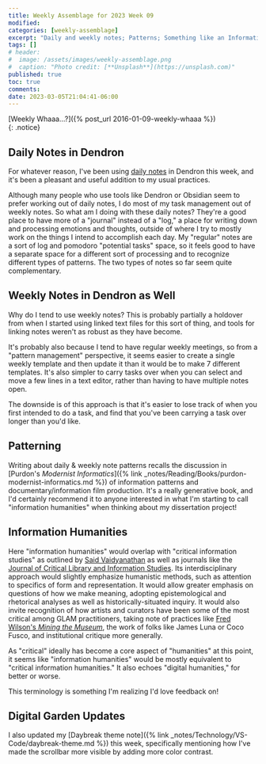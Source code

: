 ```yaml
---
title: Weekly Assemblage for 2023 Week 09
modified:
categories: [weekly-assemblage]
excerpt: "Daily and weekly notes; Patterns; Something like an Information Humanities."
tags: []
# header:
#  image: /assets/images/weekly-assemblage.png
#  caption: "Photo credit: [**Unsplash**](https://unsplash.com)"
published: true
toc: true
comments:
date: 2023-03-05T21:04:41-06:00
---
```

  
[Weekly Whaaa…?]({% post_url 2016-01-09-weekly-whaaa %})  
{: .notice}  

## Daily Notes in Dendron  

For whatever reason, I've been using [daily notes](https://wiki.dendron.so/notes/ogIUqY5VDCJP28G3cAJhd/) in Dendron this week, and it's been a pleasant and useful addition to my usual practices.  

Although many people who use tools like Dendron or Obsidian seem to prefer working out of daily notes, I do most of my task management out of weekly notes. So what am I doing with these daily notes? They're a good place to have more of a "journal" instead of a "log," a place for writing down and processing emotions and thoughts, outside of where I try to mostly work on the things I intend to accomplish each day. My "regular" notes are a sort of log and pomodoro "potential tasks" space, so it feels good to have a separate space for a different sort of processing and to recognize different types of patterns. The two types of notes so far seem quite complementary.  

## Weekly Notes in Dendron as Well  

Why do I tend to use weekly notes? This is probably partially a holdover from when I started using linked text files for this sort of thing, and tools for linking notes weren't as robust as they have become.  

It's probably also because I tend to have regular weekly meetings, so from a "pattern management" perspective, it seems easier to create a single weekly template and then update it than it would be to make 7 different templates. It's also simpler to carry tasks over when you can select and move a few lines in a text editor, rather than having to have multiple notes open.  

The downside is of this approach is that it's easier to lose track of when you first intended to do a task, and find that you've been carrying a task over longer than you'd like.  

## Patterning  

Writing about daily & weekly note patterns recalls the discussion in [Purdon's _Modernist Informatics_]({% link _notes/Reading/Books/purdon-modernist-informatics.md %}) of information patterns and documentary/information film production. It's a really generative book, and I'd certainly recommend it to anyone interested in what I'm starting to call "information humanities" when thinking about my dissertation project!  

## Information Humanities  

Here "information humanities" would overlap with "critical information studies" as outlined by [Said Vaidyanathan](https://www.tandfonline.com/doi/abs/10.1080/09502380500521091) as well as journals like the [Journal of Critical Library and Information Studies](https://journals.litwinbooks.com/index.php/jclis/about). Its interdisciplinary approach would slightly emphasize humanistic methods, such as attention to specifics of form and representation. It would allow greater emphasis on questions of how we make meaning, adopting epistemological and rhetorical analyses as well as historically-situated inquiry. It would also invite recognition of how artists and curators have been some of the most critical among GLAM practitioners, taking note of practices like [Fred Wilson's _Mining the Museum_](https://doi.org/10.2307/25007622), the work of folks like James Luna or Coco Fusco, and institutional critique more generally.  

As "critical" ideally has become a core aspect of "humanities" at this point, it seems like "information humanities" would be mostly equivalent to "critical information humanities." It also echoes "digital humanities," for better or worse.  

This terminology is something I'm realizing I'd love feedback on!  

## Digital Garden Updates  

I also updated my [Daybreak theme note]({% link _notes/Technology/VS-Code/daybreak-theme.md %}) this week, specifically mentioning how I've made the scrollbar more visible by adding more color contrast.  